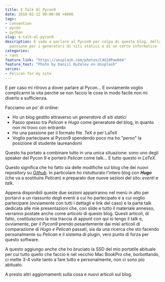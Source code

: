 ```yaml
---
title: E Talk Al Pycon9
date: 2018-02-12 00:00:00 +0000
tags:
- convention
- pycon
- python
slug: e-talk-al-pycon9
description: E vado a parlare al Pycon9 per colpa di questo blog, della mia piccola
  passione per i generatori di siti statici e di un certo informatico
categories:
- rant
feature_link: "https://unsplash.com/photos/C4G18Paw0d4"
feature_text: "Photo by Daniil Kuželev on Unsplash"
series:
- Pelican for my site
---
```

E per caso mi ritrovo a dover parlare al Pycon... E ovviamente voglio complicarmi la vita perchè se non faccio le cose in modo facile non mi diverto a sufficienza.

Facciamo un po' di ordine:

* Ho un blog gestito attraverso un *generatore di siti statici*
* Passo spesso tra *Pelican* e *Hugo* come generatore del blog, in quanto non mi trovo con entrambi
* Ho una passione per il formato file .TeX e per LaTeX
* Voglio partecipare al Pycon9 spendendo poco ma ho "*perso*" la posizione di studente laureandomi

Questo ha portato a combinare tutto in una unica situazione: sono uno degli speaker del Pycon 9 e porterò *Pelican* come talk... E tutto questo in *LaTeX*.

Questo significa che ho fatto sia delle modifiche sul blog che dei nuovi repository su *[Github](https://github.com/fundor333)*. In particolare ho ristutturato l'intero blog con _**Hugo**_ (che va a sostituire *Pelican*) e preparato due nuove sezioni del sito: *eventi* e *talk*.

Appena disponibili queste due sezioni appariranno nel menù in alto per portarvi a un riassunto degli eventi a cui ho partecipato e a cui voglio partecipare (ovviamente con tutti i dettagli e link del caso) e la parte talk dedicata alle mie presentazioni che, con slide e tutto il materiale annesso, verranno postate anche come articolo di questo blog. Questi articoli, di fatto, costituiscono la mia traccia di appunt con qui io tengo il talk e, ovviamente, per il *Pycon9* prendo pesantemente dai miei articoli di comparazione di *Hugo e Pelican* passati, sia da una ricerca che sto facendo personalmente su *Pelican* e il sistema di plugin, vero punto di forza per questo software.

A questo aggiungo anche che ho bruciato la SSD del mio portatile abituale per cui tutto quello che faccio è nel vecchio Mac BookPro che, borbottando, ci mette 3-4 volte tanto a fare tutto e personalmente, non ci sono più abituato.

A presto altri aggiornamenti sulla cosa e nuovi articoli sul blog.

